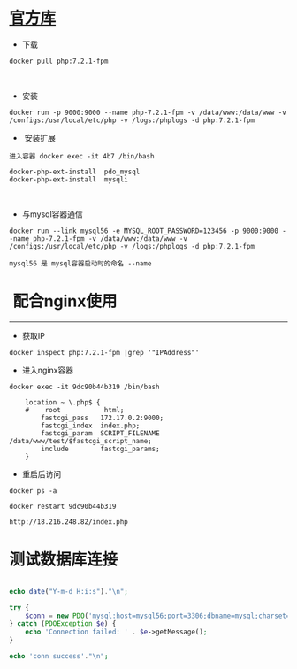 # [官方库](https://hub.docker.com/r/library/php/)

- 下载
```
docker pull php:7.2.1-fpm
```
 
- 安装
```
docker run -p 9000:9000 --name php-7.2.1-fpm -v /data/www:/data/www -v /configs:/usr/local/etc/php -v /logs:/phplogs -d php:7.2.1-fpm
```

-  安装扩展
```
进入容器 docker exec -it 4b7 /bin/bash

docker-php-ext-install  pdo_mysql
docker-php-ext-install  mysqli
```
 
-  与mysql容器通信
```
docker run --link mysql56 -e MYSQL_ROOT_PASSWORD=123456 -p 9000:9000 --name php-7.2.1-fpm -v /data/www:/data/www -v /configs:/usr/local/etc/php -v /logs:/phplogs -d php:7.2.1-fpm

mysql56 是 mysql容器启动时的命名 --name
```
   

#  配合nginx使用

----

- 获取IP
```
docker inspect php:7.2.1-fpm |grep '"IPAddress"'
```

- 进入nginx容器
```
docker exec -it 9dc90b44b319 /bin/bash
```

```
    location ~ \.php$ {
    #    root           html;
        fastcgi_pass   172.17.0.2:9000;
        fastcgi_index  index.php;
        fastcgi_param  SCRIPT_FILENAME  /data/www/test/$fastcgi_script_name;
        include        fastcgi_params;
    }

```

- 重启后访问
```
docker ps -a

docker restart 9dc90b44b319

http://18.216.248.82/index.php

```

# 测试数据库连接
```php

echo date("Y-m-d H:i:s")."\n";

try {
    $conn = new PDO('mysql:host=mysql56;port=3306;dbname=mysql;charset=utf8', 'root', '123456');
} catch (PDOException $e) {
    echo 'Connection failed: ' . $e->getMessage();
}

echo 'conn success'."\n";

```
